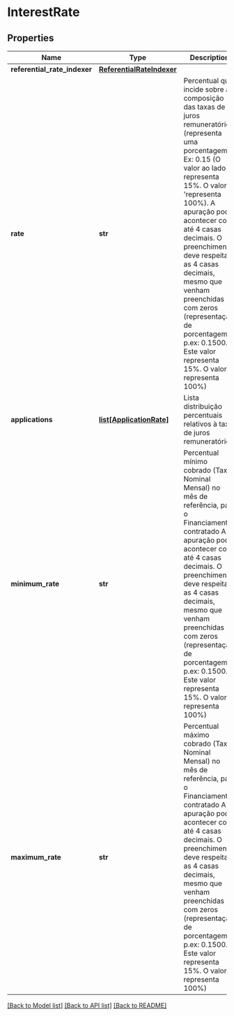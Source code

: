 # InterestRate

## Properties
Name | Type | Description | Notes
------------ | ------------- | ------------- | -------------
**referential_rate_indexer** | [**ReferentialRateIndexer**](ReferentialRateIndexer.md) |  | 
**rate** | **str** | Percentual que incide sobre a composição das taxas de juros remuneratórios. (representa uma porcentagem Ex: 0.15 (O valor ao lado representa 15%. O valor &#x27;1 &#x27;representa 100%). A apuração pode acontecer com até 4 casas decimais. O preenchimento deve respeitar as 4 casas decimais, mesmo que venham preenchidas com zeros (representação de porcentagem p.ex: 0.1500. Este valor representa 15%. O valor 1 representa 100%)  | 
**applications** | [**list[ApplicationRate]**](ApplicationRate.md) | Lista distribuição percentuais relativos à taxa de juros remuneratórios | 
**minimum_rate** | **str** | Percentual mínimo cobrado (Taxa Nominal Mensal) no mês de referência, para o Financiamento contratado  A apuração pode acontecer com até 4 casas decimais. O preenchimento deve respeitar as 4 casas decimais, mesmo que venham preenchidas com zeros (representação de porcentagem p.ex: 0.1500. Este valor representa 15%. O valor 1 representa 100%) | 
**maximum_rate** | **str** | Percentual máximo cobrado (Taxa Nominal Mensal) no mês de referência, para o Financiamento contratado  A apuração pode acontecer com até 4 casas decimais. O preenchimento deve respeitar as 4 casas decimais, mesmo que venham preenchidas com zeros (representação de porcentagem p.ex: 0.1500. Este valor representa 15%. O valor 1 representa 100%) | 

[[Back to Model list]](../README.md#documentation-for-models) [[Back to API list]](../README.md#documentation-for-api-endpoints) [[Back to README]](../README.md)

